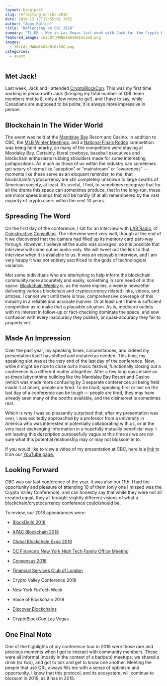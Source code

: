 ```yaml
---
layout: blog-post
slug: reflecting-on-cbc-2018
date: 2018-12-17T17:55:02.395Z
author: "Adam Koltun"
title: "Reflecting on CBC 2018"
summary: "TL;DR — Was in Las Vegas last week with Jack for the Crypto Blockchain Conference"
featured_image: 16iCdt_MWNmIeO4eN1Ai3GQ.png
images:
  - 16iCdt_MWNmIeO4eN1Ai3GQ.png
categories:
  - event
---
```


## Met Jack!

Last week, Jack and I attended [CryptoBlockCon](https://www.cryptoblockcon.com/). This was my first time working in person with Jack (bringing my total number of QRL team members met to 8, only a few more to go!), and I have to say, while Canadians are supposed to be polite, it is always more impressive in person.

## Blockchain In The Wider World

The event was held at the [Mandalay Bay](https://www.mandalaybay.com/en.html) Resort and Casino. In addition to CBC, the [MLB Winter Meetings](http://www.milb.com/milb/events/winter_meetings/y2018/agenda_events.jsp), and a [National Finals Rodeo](https://www.nfrexperience.com/) competition was being held nearby, so many of the competitors were staying at Mandalay Bay. Certainly, literal cowboys, baseball executives and blockchain enthusiasts rubbing shoulders made for some interesting juxtapositions. As much as those of us within the industry can sometimes get weary of terms like “adoption” or “mainstream” or “awareness” — moments like these serve as an eloquent reminder, to me, that blockchain/cryptocurrency are still completely unknown to large swaths of American society, at least. It’s useful, I find, to sometimes recognize that for all the drama this space can sometimes produce, that in the long-run, these are minor speedbumps that will be hardly (if at all) remembered by the vast majority of crypto users within the next 10 years.

## Spreading The Word

On the first day of the conference, I sat for an interview with [LAB Radio](https://coinstructive.com/category/lab-radio/), of [Coinstructive Consulting](https://coinstructive.com/). The interview went very well, though at the end of it we discovered that the camera had filled up its memory card part-way through. However, I believe all the audio was salvaged, so it is possible that interview will come out as audio-only. We will tweet out the link to that interview when it is available to us. It was an enjoyable interview, and I am very happy it was not entirely sacrificed to the gods of technological variance.

Met some individuals who are attempting to help inform the blockchain community more accurately and easily, something in sore need of in this space. [Blockchain Weekly](https://blockchainweekly.net/) is, as the name implies, a weekly newsletter delivering various blockchain and cryptocurrency related links, videos, and articles. I cannot wait until there is true, comprehensive coverage of this industry in a reliable and accurate manner. Or at least until there is sufficient competition as to make that a plausible situation. As is, mediocre outlets with no interest in follow-up or fact-checking dominate the space, and sow confusion with every inaccuracy they publish, or quasi-accuracy they fail to properly vet.

## Made An Impression

Over the past year, my speaking times, circumstances, and indeed my presentation itself has shifted and mutated as needed. This time, my speaking slot was at the very end of the last day of the conference. Now, while it might be nice to close out a music festival, functionally closing out a conference is a different matter altogether. After a few long days inside an at-times labyrinthine building like the Mandalay Bay Resort and Casino (which was made more confusing by 3 separate conferences all being held inside it at once), people are tired. To be blunt; speaking first or last on the last day of a conference can be tough — people are tired, they may have already seen many of the booths available, and the disinterest is sometimes real.

Which is why I was so pleasantly surprised that, after my presentation was over, I was excitedly approached by a professor from a university in America who was interested in potentially collaborating with us, or at the very least exchanging information in a hopefully mutually beneficial way. I am leaving this description purposefully vague at this time as we are not sure what this potential relationship may or may not blossom in to.

If you would like to view a video of my presentation at CBC, here is a [link ](https://youtu.be/G7K5REE152w)to it on our [YouTube page.](https://www.youtube.com/channel/UCZl6N10P9LNpYkrMwWYtK1w)

## Looking Forward

CBC was our last conference of the year. It was also our 11th. I had the opportunity and pleasure of attending 10 of them (only one I missed was the Crypto Valley Conference), and can honestly say that while they were not all created equal, they all brought slightly different visions of what a blockchain/cryptocurrency conference could/should be.

To review, our 2018 appearances were:

* [BlockDelhi 2018](/blog/event-blockdelhi-conference-february-21st)

* [APAC Blockchain 2018](/blog/apac-blockchain-conference-2018)

* [Global Blockchain Expo 2018](/blog/global-blockchain-expo-2018-next-week)

* [DC Finance’s New York High Tech Family Office Meeting](/blog/reflecting-on-dc-finances-high-tech-family-office-meetings)

* [Consensus 2018](/blog/consensus-conference-next-week)

* [Financial Services Club of London](/blog/reflecting-on-my-evening-with-the-financial-services-club-in-london)

* Crypto Valley Conference 2018

* New York FinTech Week

* Voice of Blockchain 2018

* [Discover Blockchains](/blog/discover-blockchains-conference-next-week)

* CryptoBlockCon Las Vegas

## One Final Note

One of the highlights of my conference tour in 2018 were those rare and precious moments when I got to interact with community members. These were all informal (mostly in the context of a bar/pub) meetups; we shared a drink (or two), and got to talk and get to know one another. Meeting the people that use QRL always fills me with a sense of optimism and opportunity. I know that this protocol, and its ecosystem, will continue to blossom in 2019, as it has in 2018.